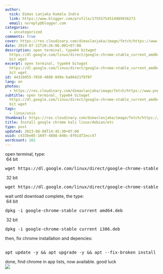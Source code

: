 ```yaml
---
author:
  nick: Dimas Lanjaka Kumala Indra
  link: https://www.blogger.com/profile/17555754514989936273
  email: noreply@blogger.com
categories:
  - uncategorized
comments: true
cover: https://res.cloudinary.com/dimaslanjaka/image/fetch/https://www.pngarts.com/files/3/Linux-PNG-Image-Background.png
date: 2019-07-21T20:26:00.001+07:00
description: open terminal, type64 bitwget
  https://dl.google.com/linux/direct/google-chrome-stable_current_amd64.deb32
  bit wget
excerpt: open terminal, type64 bitwget
  https://dl.google.com/linux/direct/google-chrome-stable_current_amd64.deb32
  bit wget
id: 4431b055-7658-4888-8d9e-ba86421f8f8f
lang: en
photos:
  - https://res.cloudinary.com/dimaslanjaka/image/fetch/https://www.pngarts.com/files/3/Linux-PNG-Image-Background.png
subtitle: open terminal, type64 bitwget
  https://dl.google.com/linux/direct/google-chrome-stable_current_amd64.deb32
  bit wget
tags:
  - linux/unix
thumbnail: https://res.cloudinary.com/dimaslanjaka/image/fetch/https://www.pngarts.com/files/3/Linux-PNG-Image-Background.png
title: Install google chrome kali linux/debian/etc
type: post
updated: 2023-08-08T14:45:30+07:00
uuid: c433be05-1697-4888-840c-8f01d72ecc47
wordcount: 161
---
```


<div dir="ltr" style="text-align: left;" trbidi="on">open terminal, type:<br>&nbsp;64 bit<br><pre>wget https://dl.google.com/linux/direct/google-chrome-stable_current_amd64.deb<br></pre>&nbsp;32 bit <br><pre>wget https://dl.google.com/linux/direct/google-chrome-stable_current_i386.deb<br></pre>wait until download complete, the type:  <br>&nbsp;64 bit<br><pre>dpkg -i google-chrome-stable_current_amd64.deb<br></pre>&nbsp;32 bit <br><pre>dpkg -i google-chrome-stable_current_i386.deb<br></pre> then, fix chrome installation and depencies: <pre><br>apt update -y &amp;&amp; apt upgrade -y &amp;&amp; apt --fix-broken install<br></pre> done, find chrome in app lists, now available. good luck </div><img src="https://res.cloudinary.com/dimaslanjaka/image/fetch/https://www.pngarts.com/files/3/Linux-PNG-Image-Background.png">